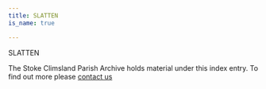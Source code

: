 ```yaml
---
title: SLATTEN
is_name: true

---
```


SLATTEN


The Stoke Climsland Parish Archive holds material under this index entry. To find out more please [contact us](/contact/)
